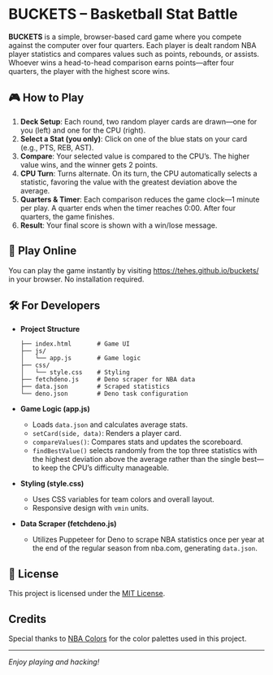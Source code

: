 # BUCKETS – Basketball Stat Battle

**BUCKETS** is a simple, browser-based card game where you compete against the
computer over four quarters. Each player is dealt random NBA player statistics
and compares values such as points, rebounds, or assists. Whoever wins a
head-to-head comparison earns points—after four quarters, the player with the
highest score wins.

## 🎮 How to Play

1. **Deck Setup**: Each round, two random player cards are drawn—one for you
   (left) and one for the CPU (right).
2. **Select a Stat (you only)**: Click on one of the blue stats on your card
   (e.g., PTS, REB, AST).
3. **Compare**: Your selected value is compared to the CPU’s. The higher value
   wins, and the winner gets 2 points.
4. **CPU Turn**: Turns alternate. On its turn, the CPU automatically selects a
   statistic, favoring the value with the greatest deviation above the average.
5. **Quarters & Timer**: Each comparison reduces the game clock—1 minute per
   play. A quarter ends when the timer reaches 0:00. After four quarters, the
   game finishes.
6. **Result**: Your final score is shown with a win/lose message.

## 🚀 Play Online

You can play the game instantly by visiting https://tehes.github.io/buckets/ in
your browser. No installation required.

## 🛠️ For Developers

- **Project Structure**
  ```plaintext
  ├── index.html       # Game UI
  ├── js/
  │   └── app.js       # Game logic
  ├── css/
  │   └── style.css    # Styling
  ├── fetchdeno.js     # Deno scraper for NBA data
  ├── data.json        # Scraped statistics
  └── deno.json        # Deno task configuration
  ```

- **Game Logic (app.js)**
  - Loads `data.json` and calculates average stats.
  - `setCard(side, data)`: Renders a player card.
  - `compareValues()`: Compares stats and updates the scoreboard.
  - `findBestValue()` selects randomly from the top three statistics with the
    highest deviation above the average rather than the single best—to keep the
    CPU’s difficulty manageable.

- **Styling (style.css)**
  - Uses CSS variables for team colors and overall layout.
  - Responsive design with `vmin` units.

- **Data Scraper (fetchdeno.js)**
  - Utilizes Puppeteer for Deno to scrape NBA statistics once per year at the
    end of the regular season from nba.com, generating `data.json`.

## 📖 License

This project is licensed under the [MIT License](LICENSE).

## Credits

Special thanks to [NBA Colors](https://nbacolors.com/) for the color palettes
used in this project.

---

_Enjoy playing and hacking!_
